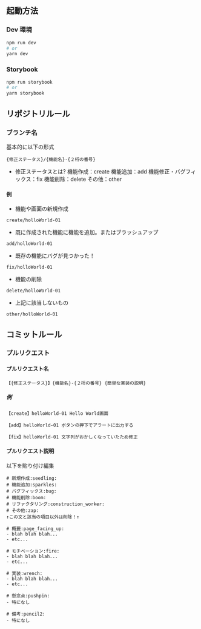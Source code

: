 ## 起動方法

### Dev 環境

```bash
npm run dev
# or
yarn dev
```

### Storybook

```bash
npm run storybook
# or
yarn storybook
```

## リポジトリルール

### ブランチ名

基本的に以下の形式

```
{修正ステータス}/{機能名}-{２桁の番号}
```

- 修正ステータスとは?
  機能作成：create
  機能追加：add
  機能修正・バグフィックス：fix
  機能削除：delete
  その他：other

#### 例

- 機能や画面の新規作成

```
create/holloWorld-01
```

- 既に作成された機能に機能を追加。またはブラッシュアップ

```
add/holloWorld-01
```

- 既存の機能にバグが見つかった！

```
fix/holloWorld-01
```

- 機能の削除

```
delete/holloWorld-01
```

- 上記に該当しないもの

```
other/holloWorld-01
```

## コミットルール

### プルリクエスト

#### プルリクエスト名

```
【{修正ステータス}】{機能名}-{２桁の番号} {簡単な実装の説明}
```

##### 例

```
【create】helloWorld-01 Hello World画面
```

```
【add】helloWorld-01 ボタンの押下でアラートに出力する
```

```
【fix】helloWorld-01 文字列がおかしくなっていたため修正
```

#### プルリクエスト説明

以下を貼り付け編集

```
# 新規作成:seedling:
# 機能追加:sparkles:
# バグフィックス:bug:
# 機能削除:boom:
# リファクタリング:construction_worker:
# その他:zap:
↑この文と該当の項目以外は削除！↑

# 概要:page_facing_up:
- blah blah blah...
- etc...

# モチベーション:fire:
- blah blah blah...
- etc...

# 実装:wrench:
- blah blah blah...
- etc...

# 懸念点:pushpin:
- 特になし

# 備考:pencil2:
- 特になし
```
